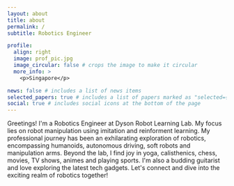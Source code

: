 ```yaml
---
layout: about
title: about
permalink: /
subtitle: Robotics Engineer

profile:
  align: right
  image: prof_pic.jpg
  image_circular: false # crops the image to make it circular
  more_info: >
    <p>Singapore</p>

news: false # includes a list of news items
selected_papers: true # includes a list of papers marked as "selected={true}"
social: true # includes social icons at the bottom of the page
---
```


Greetings! I'm a Robotics Engineer at Dyson Robot Learning Lab. My focus
lies on robot manipulation using imitation and reinforment learning. My
professional journey has been an exhilarating exploration of robotics,
encompassing humanoids, autonomous driving, soft robots and manipulation arms. Beyond the lab, I
find joy in yoga, calisthenics, chess, movies, TV shows, animes and playing
sports. I'm also a budding guitarist and love exploring the latest tech gadgets.
Let's connect and dive into the exciting realm of robotics together!
